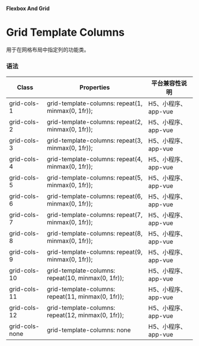 #### <span class="text-lg text-gray-500 font-normal">Flexbox And Grid</span>

<div class="w-screen"></div>

# Grid Template Columns
<space />
<a-typography-text>
    用于在网格布局中指定列的功能类。
</a-typography-text>

<CssPrefix />

### 语法
| Class | Properties | 平台兼容性说明
| --- | --- | ---
| <a-link status="success">grid-cols-1</a-link> | <a-link>grid-template-columns: repeat(1, minmax(0, 1fr));</a-link> | H5、小程序、app-vue
| <a-link status="success">grid-cols-2</a-link> | <a-link>grid-template-columns: repeat(2, minmax(0, 1fr));</a-link> | H5、小程序、app-vue
| <a-link status="success">grid-cols-3</a-link> | <a-link>grid-template-columns: repeat(3, minmax(0, 1fr));</a-link> | H5、小程序、app-vue
| <a-link status="success">grid-cols-4</a-link> | <a-link>grid-template-columns: repeat(4, minmax(0, 1fr));</a-link> | H5、小程序、app-vue
| <a-link status="success">grid-cols-5</a-link> | <a-link>grid-template-columns: repeat(5, minmax(0, 1fr));</a-link> | H5、小程序、app-vue
| <a-link status="success">grid-cols-6</a-link> | <a-link>grid-template-columns: repeat(6, minmax(0, 1fr));</a-link> | H5、小程序、app-vue
| <a-link status="success">grid-cols-7</a-link> | <a-link>grid-template-columns: repeat(7, minmax(0, 1fr));</a-link> | H5、小程序、app-vue
| <a-link status="success">grid-cols-8</a-link> | <a-link>grid-template-columns: repeat(8, minmax(0, 1fr));</a-link> | H5、小程序、app-vue
| <a-link status="success">grid-cols-9</a-link> | <a-link>grid-template-columns: repeat(9, minmax(0, 1fr));</a-link> | H5、小程序、app-vue
| <a-link status="success">grid-cols-10</a-link> | <a-link>grid-template-columns: repeat(10, minmax(0, 1fr));</a-link> | H5、小程序、app-vue
| <a-link status="success">grid-cols-11</a-link> | <a-link>grid-template-columns: repeat(11, minmax(0, 1fr));</a-link> | H5、小程序、app-vue
| <a-link status="success">grid-cols-12</a-link> | <a-link>grid-template-columns: repeat(12, minmax(0, 1fr));</a-link> | H5、小程序、app-vue
| <a-link status="success">grid-cols-none</a-link> | <a-link>grid-template-columns: none</a-link> | H5、小程序、app-vue